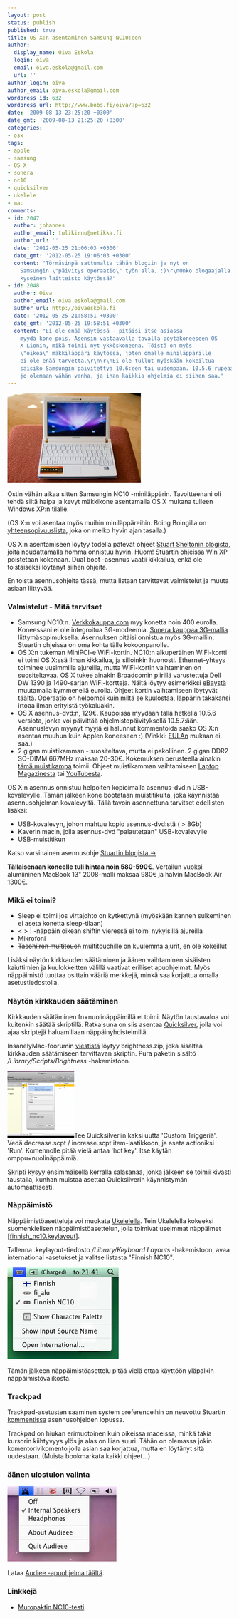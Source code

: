 ```yaml
---
layout: post
status: publish
published: true
title: OS X:n asentaminen Samsung NC10:een
author:
  display_name: Oiva Eskola
  login: oiva
  email: oiva.eskola@gmail.com
  url: ''
author_login: oiva
author_email: oiva.eskola@gmail.com
wordpress_id: 632
wordpress_url: http://www.bobs.fi/oiva/?p=632
date: '2009-08-13 23:25:20 +0300'
date_gmt: '2009-08-13 21:25:20 +0300'
categories:
- osx
tags:
- apple
- samsung
- OS X
- sonera
- nc10
- quicksilver
- ukelele
- mac
comments:
- id: 2047
  author: johannes
  author_email: tulikirnu@netikka.fi
  author_url: ''
  date: '2012-05-25 21:06:03 +0300'
  date_gmt: '2012-05-25 19:06:03 +0300'
  content: "Törmäsinpä sattumalta tähän blogiin ja nyt on
    Samsungin \"päivitys operaatio\" työn alla. :)\r\nOnko blogaajalla vielä
    kyseinen laitteisto käytössä?"
- id: 2048
  author: Oiva
  author_email: oiva.eskola@gmail.com
  author_url: http://oivaeskola.fi
  date: '2012-05-25 21:58:51 +0300'
  date_gmt: '2012-05-25 19:58:51 +0300'
  content: "Ei ole enää käytössä - pitäisi itse asiassa
    myydä kone pois. Asensin vastaavalla tavalla pöytäkoneeseen OS
    X Lionin, mikä toimii nyt ykköskoneena. Töistä on myös
    \"oikea\" mäkkiläppäri käytössä, joten omalle miniläppärille
    ei ole enää tarvetta.\r\n\r\nEi ole tullut myöskään kokeiltua
    saisiko Samsungin päivitettyä 10.6:een tai uudempaan. 10.5.6 rupeaa
    jo olemaan vähän vanha, ja ihan kaikkia ohjelmia ei siihen saa."
---
```

<p><a href="/images/2009/08/DSC_0442.jpg"><img class="size-medium wp-image-676 alignnone" title="Samsung NC10 ja OS X" src="/images/2009/08/DSC_0442-300x200.jpg" alt="Samsung NC10 ja OS X" width="300" height="200" /></a></p>
<p>Ostin vähän aikaa sitten Samsungin NC10 -miniläppärin. Tavoitteenani oli tehdä siitä halpa ja kevyt mäkkikone asentamalla OS X mukana tulleen Windows XP:n tilalle.</p>
<p>(OS X:n voi asentaa myös muihin miniläppäreihin. Boing Boingilla on <a title="Mac OS X Netbook Compatibility Chart" href="http://gadgets.boingboing.net/2008/12/17/osx-netbook-compatib.html">yhteensopivuuslista</a>, joka on melko hyvin ajan tasalla.)</p>
<p>OS X:n asentamiseen löytyy todella pätevät ohjeet <a title="Definitive Mac OS X installation guide for netbooks" href="http://blog.stuart.shelton.me/archives/256">Stuart Sheltonin blogista</a>, joita noudattamalla homma onnistuu hyvin. Huom! Stuartin ohjeissa Win XP poistetaan kokonaan. Dual boot -asennus vaatii kikkailua, enkä ole toistaiseksi löytänyt siihen ohjeita.</p>
<p>En toista asennusohjeita tässä, mutta listaan tarvittavat valmistelut ja muuta asiaan liittyvää.</p>
<h3>Valmistelut - Mitä tarvitset</h3>
<ul>
<li>Samsung NC10:n. <a title="Verkkokauppa.com: Samsung NC10" href="http://www.verkkokauppa.com/popups/prodinfo.php?id=40997">Verkkokauppa.com</a> myy konetta noin 400 eurolla. Koneessani ei ole integroitua 3G-modeemia. <a href="https://kauppa.sonera.fi/yksityisille/raatali/kannettava.aspx">Sonera kauppaa 3G-mallia </a>liittymäsopimuksella. Asennuksen pitäisi onnistua myös 3G-malliin, Stuartin ohjeissa on oma kohta tälle kokoonpanolle.</li>
<li>OS X:n tukeman MiniPCI-e WiFi-kortin. NC10:n alkuperäinen WiFi-kortti ei toimi OS X:ssä ilman kikkailua, ja silloinkin huonosti. Ethernet-yhteys toiminee uusimmilla ajureilla, mutta WiFi-kortin vaihtaminen on suositeltavaa. OS X tukee ainakin Broadcomin piirillä varustettuja Dell DW 1390 ja 1490-sarjan WiFi-kortteja. Näitä löytyy esimerkiksi <a title="eBay: dell dw 1490" href="http://shop.ebay.co.uk/i.html?LH_BIN=1&amp;_nkw=dell+dw+1490&amp;_fcid=70&amp;_sc=1&amp;_sop=15&amp;_stpos=&amp;_trksid=p3286.c0.m301&amp;gbr=1">eBaystä</a> muutamalla kymmenellä eurolla. Ohjeet kortin vaihtamiseen löytyvät <a title="How-to: Changing WiFi card in Samsung NC10" href="http://www.tomacintosh.com/2009/03/25/how-to-changing-wifi-card-in-samsung-nc10/">täältä</a>. Operaatio on helpompi kuin miltä se kuulostaa, läppärin takakansi irtoaa ilman erityistä työkaluakin.</li>
<li>OS X asennus-dvd:n, 129&euro;. Kaupoissa myydään tällä hetkellä 10.5.6 versiota, jonka voi päivittää ohjelmistopäivityksellä 10.5.7:ään. Asennuslevyn myynyt myyjä ei halunnut kommentoida saako OS X:n asentaa muuhun kuin Applen koneeseen :) (Vinkki: <a title="Software license agreement for Mac OS X [pdf]" href="http://images.apple.com/legal/sla/docs/macosx105.pdf">EULAn</a> mukaan ei saa.)</li>
<li>2 gigan muistikamman - suositeltava, mutta ei pakollinen. 2 gigan DDR2 SO-DIMM 667MHz maksaa 20-30&euro;. Kokemuksen perusteella ainakin <a title="Verkkokauppa: Kingston 2GB DDR2 800MHz SODIMM -muistimoduli" href="http://www.verkkokauppa.com/popups/prodinfo.php?id=34440">tämä muistikampa</a> toimii. Ohjeet muistikamman vaihtamiseen <a title="LaptopMag: How to Add RAM to the Samsung NC10" href="http://www.laptopmag.com/advice/how-to/nc10-ram.aspx?step=1">Laptop Magazinesta</a> tai&nbsp;<a title="YT: Samsung NC10 RAM Upgrade Video Guide" href="http://www.youtube.com/watch?v=lkIJE901vFM">YouTubesta</a>.</li>
</ul>
<p>OS X:n asennus onnistuu helpoiten kopioimalla asennus-dvd:n USB-kovalevylle. Tämän jälkeen kone bootataan muistitikulta, joka käynnistää asennusohjelman kovalevyltä. Tällä tavoin asennettuna tarvitset edellisten lisäksi:</p>
<ul>
<li>USB-kovalevyn, johon mahtuu kopio asennus-dvd:stä ( > 8Gb)</li>
<li>Kaverin macin, jolla asennus-dvd "palautetaan" USB-kovalevylle</li>
<li>USB-muistitikun</li>
</ul>
<p>Katso varsinainen asennusohje <a title="Definitive Mac OS X installation guide for netbooks" href="http://blog.stuart.shelton.me/archives/256">Stuartin blogista -></a></p>
<p><strong>Tällaisenaan koneelle tuli hintaa noin 580-590&euro;</strong>. Vertailun vuoksi alumiininen MacBook 13" 2008-malli maksaa 980&euro; ja halvin MacBook Air 1300&euro;.</p>
<h3>Mikä ei toimi?</h3>
<ul>
<li>Sleep ei toimi jos virtajohto on kytkettynä (myöskään kannen sulkeminen ei aseta konetta sleep-tilaan)</li>
<li>< > | -näppäin oikean shiftin vieressä ei toimi nykyisillä ajureilla</li>
<li>Mikrofoni</li>
<li><span style="text-decoration: line-through;">Tasohiiren multitouch</span> multitouchille on kuulemma ajurit, en ole kokeillut<span style="text-decoration: line-through;"><br />
</span></li>
</ul>
<p>Lisäksi näytön kirkkauden säätäminen ja äänen vaihtaminen sisäisten kaiuttimien ja kuulokkeitten välillä vaativat erilliset apuohjelmat. Myös näppäimistö tuottaa osittain vääriä merkkejä, minkä saa korjattua omalla asetustiedostolla.</p>
<h3>Näytön kirkkauden säätäminen</h3>
<p>Kirkkauden säätäminen fn+nuolinäppäimillä ei toimi. Näytön taustavaloa voi kuitenkin säätää skriptillä. Ratkaisuna on siis asentaa <a title="Download Quicksilver for Mac" href="http://www.macupdate.com/info.php/id/14831">Quicksilver</a>, jolla voi ajaa skriptejä haluamillaan näppäinyhdistelmillä.</p>
<p>InsanelyMac-foorumin <a title="Mysticus C*: Brightness control" href="http://www.insanelymac.com/forum/index.php?s=ba2a310e85d04ba09456b3b08189e7cc&amp;showtopic=137314&amp;view=findpost&amp;p=1006464">viestistä</a> löytyy brightness.zip, joka sisältää kirkkauden säätämiseen tarvittavan skriptin. Pura paketin sisältö <em>/Library/Scripts/Brightness</em> -hakemistoon.</p>
<p><a href="/images/2009/08/Picture-11.png"><img class="alignleft size-thumbnail wp-image-655" title="Kuvakaappaus Quicksilveristä" src="/images/2009/08/Picture-11-150x150.png" alt="Kuvakaappaus Quicksilveristä" width="150" height="150" /></a>Tee Quicksilveriin kaksi uutta 'Custom Triggeriä'. Vedä decrease.scpt / increase.scpt item-laatikkoon, ja aseta actioniksi 'Run'. Komennolle pitää vielä antaa 'hot key'. Itse käytän omppu+nuolinäppäimiä.</p>
<p>Skripti kysyy ensimmäisellä kerralla salasanaa, jonka jälkeen se toimii kivasti taustalla, kunhan muistaa asettaa Quicksilverin käynnistymän automaattisesti.</p>
<h3>Näppäimistö</h3>
<p>Näppäimistöasetteluja voi muokata <a title="Mac OS X Keyboard Layout Editor" href="http://scripts.sil.org/ukelele">Ukelelella</a>. Tein Ukelelella kokeeksi suomenkielisen näppäimistöasettelun, jolla toimivat useimmat näppäimet [<a href="/images/2009/08/finnish_nc10.keylayout">finnish_nc10.keylayout</a>].</p>
<p>Tallenna .keylayout-tiedosto <em>/Library/Keyboard Layouts</em> -hakemistoon, avaa international -asetukset ja valitse listasta "Finnish NC10".</p>
<p><img class="alignleft size-full wp-image-649" title="Picture 2" src="/images/2009/08/Picture-2.png" alt="Kuvakaappaus OS X:n näppäimistövalikosta, Finnish NC10 valittuna" width="250" height="206" /></p>
<p>Tämän jälkeen näppäimistöasettelu pitää vielä ottaa käyttöön yläpalkin näppäimistövalikosta.</p>
<h3>Trackpad</h3>
<p>Trackpad-asetusten saaminen system preferenceihin on neuvottu Stuartin <a title="Trackpad PreferencePane fix" href="http://blog.stuart.shelton.me/archives/256#comment-7614">kommentissa</a> asennusohjeiden lopussa.</p>
<p>Trackpad on hiukan erimuotoinen kuin oikeissa maceissa, minkä takia kursorin kiihtyvyys ylös ja alas on liian suuri. Tähän on olemassa jokin komentorivikomento jolla asian saa korjattua, mutta en löytänyt sitä uudestaan. (Muista bookmarkata kaikki ohjeet...)</p>
<h3>äänen ulostulon valinta</h3>
<p><a href="http://ipis-osx.wikidot.com/forum/t-101853/audieee:the-less-ugly-stop-gap"><img class="alignleft size-full wp-image-669" title="Audiee Menu" src="/images/2009/08/audieee_menu1.jpg" alt="Audiee Menu" width="245" height="169" /></a></p>
<p>Lataa <a href="http://ipis-osx.wikidot.com/forum/t-101853/audieee:the-less-ugly-stop-gap">Audiee -apuohjelma täältä</a>.</p>
<h3>Linkkejä</h3>
<ul>
<li><a title="Samsung NC10 -minikannettava testissä" href="http://plaza.fi/muropaketti/artikkelit/kannettavat-tietokoneet/samsung-nc10-minikannettava-testissa">Muropaktin NC10-testi</a></li>
</ul>
